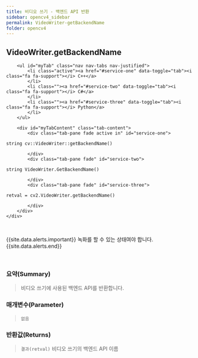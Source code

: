 ```yaml
---
title: 비디오 쓰기 - 백엔드 API 반환
sidebar: opencv4_sidebar
permalink: VideoWriter-getBackendName
folder: opencv4
---
```


<div class="row">
    <div class="col-lg-12">
        <h2 class="page-header">VideoWriter.getBackendName</h2>
    </div>
    <div class="col-lg-12">

        <ul id="myTab" class="nav nav-tabs nav-justified">
            <li class="active"><a href="#service-one" data-toggle="tab"><i class="fa fa-support"></i> C++</a>
            </li>
            <li class=""><a href="#service-two" data-toggle="tab"><i class="fa fa-support"></i> C#</a>
            </li>
            <li class=""><a href="#service-three" data-toggle="tab"><i class="fa fa-support"></i> Python</a>
            </li>
        </ul>

        <div id="myTabContent" class="tab-content">
            <div class="tab-pane fade active in" id="service-one">
<pre class="prettyprint"><code class="language-cpp">string cv::VideoWriter::getBackendName()</code></pre>
            </div>
            <div class="tab-pane fade" id="service-two">
<pre class="prettyprint"><code class="language-cs">string VideoWriter.GetBackendName()</code></pre>
            </div>
            <div class="tab-pane fade" id="service-three">
<pre class="prettyprint"><code class="language-py">retval = cv2.VideoWriter.getBackendName()</code></pre>
            </div>
        </div>
    </div>
</div>

<br>

{{site.data.alerts.important}}
녹화를 할 수 있는 상태여야 합니다.
{{site.data.alerts.end}}

<br>

### 요약(Summary)

> 비디오 쓰기에 사용된 백엔드 API를 반환합니다. 

### 매개변수(Parameter)

> `없음`

### 반환값(Returns)

> `결과(retval)` 비디오 쓰기의 백엔드 API 이름